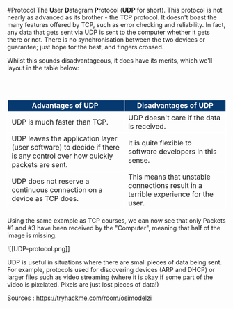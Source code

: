 #Protocol 
The **U**ser **D**atagram **P**rotocol (**UDP** for short). This protocol is not nearly as advanced as its brother - the TCP protocol. It doesn't boast the many features offered by TCP, such as error checking and reliability. In fact, any data that gets sent via UDP is sent to the computer whether it gets there or not. There is no synchronisation between the two devices or guarantee; just hope for the best, and fingers crossed.

Whilst this sounds disadvantageous, it does have its merits, which we'll layout in the table below:
<table>
    <tbody>
		<tr style="text-align:center;background-color:#063970;color:#ffffff;">
            <td style="border:2px solid #FFF"><b>Advantages of UDP&nbsp;<br></b></td>
            <td style="border:2px solid #FFF"><b><span>Disadvantages of UDP</span><br></b></td>
        </tr>
        <tr>
            <td style="border:2px solid #FFF"><span>UDP is much faster than TCP. </span><br></td>
            <td style="border:2px solid #FFF"><span>UDP doesn't care if the data is received.</span><br></td>
        </tr>
        <tr>
            <td style="border:2px solid #FFF">UDP leaves the application layer (user software) to decide if there is any control over how quickly packets are sent.<br></td>
            <td style="border:2px solid #FFF">It is quite flexible to software developers in this sense.<br></td>
        </tr>
        <tr>
            <td style="border:2px solid #FFF">UDP does not reserve a continuous connection on a device as TCP does. <br></td>
            <td style="border:2px solid #FFF"><span>This means that unstable connections result in a terrible experience for the user. </span><br></td>
        </tr>
    </tbody>
</table>


Using the same example as TCP courses, we can now see that only Packets #1 and #3 have been received by the "Computer", meaning that half of the image is missing.  

![[UDP-protocol.png]]

UDP is useful in situations where there are small pieces of data being sent. For example, protocols used for discovering devices (ARP and DHCP) or larger files such as video streaming (where it is okay if some part of the video is pixelated. Pixels are just lost pieces of data!)

Sources : https://tryhackme.com/room/osimodelzi
